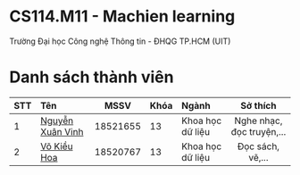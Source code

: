# CS114.M11 - Machien learning
Trường Đại học Công nghệ Thông tin - ĐHQG TP.HCM (UIT)
# Danh sách thành viên

|STT|Tên|MSSV|Khóa|Ngành|Sở thích|
|:---|:---|:---:|:---|:---|:---:|
|1|[Nguyễn Xuân Vinh](https://github.com/NguyenXuanVinh2000)|18521655|13|Khoa học dữ liệu|Nghe nhạc, đọc truyện,...|
|2|[Võ Kiều Hoa](https://github.com/kieuhoavo)|18520767|13|Khoa học dữ liệu|Đọc sách, vẽ,...|
